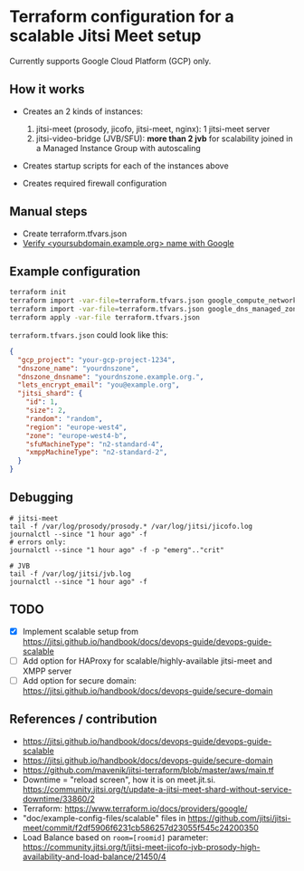 # Terraform configuration for a scalable Jitsi Meet setup

Currently supports Google Cloud Platform (GCP) only.

## How it works

- Creates an 2 kinds of instances:

  1. jitsi-meet (prosody, jicofo, jitsi-meet, nginx): 1 jitsi-meet server
  2. jitsi-video-bridge (JVB/SFU): **more than 2 jvb** for scalability joined in a Managed Instance Group with autoscaling

- Creates startup scripts for each of the instances above
- Creates required firewall configuration

## Manual steps
- Create terraform.tfvars.json
- [Verify <yoursubdomain.example.org> name with Google](https://www.google.com/webmasters/verification/verification?domain=yoursubdomain.example.org)

## Example configuration

```bash
terraform init
terraform import -var-file=terraform.tfvars.json google_compute_network.default default
terraform import -var-file=terraform.tfvars.json google_dns_managed_zone.default [name of your preconfigured dns zone]
terraform apply -var-file terraform.tfvars.json
```

`terraform.tfvars.json` could look like this:

```json
{
  "gcp_project": "your-gcp-project-1234",
  "dnszone_name": "yourdnszone",
  "dnszone_dnsname": "yourdnszone.example.org.",
  "lets_encrypt_email": "you@example.org",
  "jitsi_shard": {
    "id": 1,
    "size": 2,
    "random": "random",
    "region": "europe-west4",
    "zone": "europe-west4-b",
    "sfuMachineType": "n2-standard-4",
    "xmppMachineType": "n2-standard-2",
  }
}
```

## Debugging
```
# jitsi-meet
tail -f /var/log/prosody/prosody.* /var/log/jitsi/jicofo.log
journalctl --since "1 hour ago" -f
# errors only:
journalctl --since "1 hour ago" -f -p "emerg".."crit"

# JVB
tail -f /var/log/jitsi/jvb.log
journalctl --since "1 hour ago" -f
```

## TODO
- [x] Implement scalable setup from https://jitsi.github.io/handbook/docs/devops-guide/devops-guide-scalable
- [ ] Add option for HAProxy for scalable/highly-available jitsi-meet and XMPP server
- [ ] Add option for secure domain: https://jitsi.github.io/handbook/docs/devops-guide/secure-domain

## References / contribution

- https://jitsi.github.io/handbook/docs/devops-guide/devops-guide-scalable
- https://jitsi.github.io/handbook/docs/devops-guide/secure-domain
- https://github.com/mavenik/jitsi-terraform/blob/master/aws/main.tf
- Downtime = "reload screen", how it is on meet.jit.si. https://community.jitsi.org/t/update-a-jitsi-meet-shard-without-service-downtime/33860/2
- Terraform: https://www.terraform.io/docs/providers/google/
- "doc/example-config-files/scalable" files in https://github.com/jitsi/jitsi-meet/commit/f2df5906f6231cb586257d23055f545c24200350
- Load Balance based on `room=[roomid]` parameter: https://community.jitsi.org/t/jitsi-meet-jicofo-jvb-prosody-high-availability-and-load-balance/21450/4
